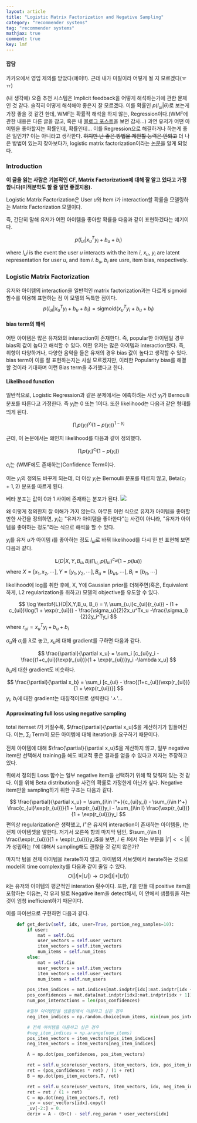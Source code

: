```yaml
---
layout: article
title: "Logistic Matrix Factorization and Negative Sampling"
category: "recommender systems"
tag: "recommender systems"
mathjax: true
comment: true
key: lmf
---
```


#### 잡담

카카오에서 영입 제의를 받았다(예이!!). 근데 내가 미필이라 어떻게 될 지 모르겠다(ㅠㅠ)


(내 생각에) 요즘 추천 시스템은 Implicit feedback을 어떻게 해석하는가에 관한 문제인 것 같다. 솔직히 어떻게 해석해야 좋은지 잘 모르겠다. 이를 확률인 $p(l_{ui} \vert \theta)$로 보는게 가장 좋을 것 같긴 한데, WMF는 확률적 해석을 하지 않는, Regression이다.(WMF에 관한 내용은 다른 글을 참고, 혹은 내 [블로그 포스트](https://ita9naiwa.github.io/recommender%20systems/2018/06/10/wmf.html)을 보면 감사...) 과연 유저가 어떤 아이템을 좋아할지는 확률인데, 확률인데... 이를 Regression으로 해결하거나 하는게 좋은 일인가? 이는 아니라고 생각한다. ~~하지만 난 좋은 방법을 제안할 능력은 안되고~~ 더 나은 방법이 있는지 찾아보다가, logistic matrix factorization이라는 [논문](https://web.stanford.edu/~rezab/nips2014workshop/submits/logmat.pdf)을 알게 되었다.


### Introduction
**이 글을 읽는 사람은 기본적인 CF, Matrix Factorization에 대해 잘 알고 있다고 가정합니다(미적분학도 할 줄 알면 좋겠지용).**

Logistic Matrix Factorization은 User $u$와 Item $i$가 interaction할 확률을 모델링하는 Matrix Factorization 모델이다.

즉, 간단히 말해
유저가 어떤 아이템을 좋아할 확률을 다음과 같이 표현하겠다는 얘기이다.

$$
    p(l_{ui}|x_u^Ty_i + b_u + b_i)
$$

where $l_ui$ is the event the user $u$ interacts with the item $i$, $x_u$, $y_i$ are latent representation for user $u$, and item $i$. $b_u$, $b_i$ are usre, item bias, respectively.



### Logistic Matrix Factorization
유저와 아이템의 interaction을 일반적인 matrix factorization과는 다르게  sigmoid 함수를 이용해 표현하는 점 이 모델의 독특한 점이다.
$$
    p(l_{ui}|x_u^Ty_i + b_u + b_i) = \text{sigmoid}(x_u^Ty_i + b_u + b_i)
$$

#### bias term의 해석
어떤 아이템은 많은 유저와의 interaction이 존재한다. 즉, popular한 아이템일 경우 bias의 값이 높다고 해석할 수 있다. 어떤 유저는 많은 아이템과 interaction했다. 즉, 취향이 다양하거나, 다양한 음악을 들은 유저의 경우 bias 값이 높다고 생각할 수 있다. bias term이 이를 잘 표현하는지는 사실 모르겠지만, 이러한 Popularity bias를 해결할 것이라 기대하며 이런 Bias term을 추가했다고 한다.

#### Likelihood function

일반적으로, Logistic Regression과 같은 문제에서는 예측하려는 사건 $y_i$가 Bernoulli 분포를 따른다고 가정한다. 즉 $y_i$는 0 또는 1이다.
또한 likelihood는 다음과 같은 형태를 띄게 된다.

$$
    \prod_i p(y_i)^{y_i}(1-p(y_i))^{1-y_i}
$$

근데, 이 논문에서는 왜인지 likelihood를 다음과 같이 정의했다.

$$
    \prod_i p(y_i)^{c_i}(1-p(y_i))
$$

$c_i$는 (WMF에도 존재하는)Confidence Term이다.

이는 $y_i$의 정의도 바꾸게 되는데, 더 이상 $y_i$는 Bernoulli 분포를 따르지 않고, $\text{Beta}(c_i+1, 2)$ 분포를 따르게 된다.

베타 분포는 값이 0과 1 사이에 존재하는 분포가 된다.
![](https://upload.wikimedia.org/wikipedia/commons/thumb/f/f3/Beta_distribution_pdf.svg/540px-Beta_distribution_pdf.svg.png)

왜 이렇게 정의한지 잘 이해가 가지 않는다. 아무튼 이런 식으로 유저가 아이템을 좋아할 만한 사건을 정의하면, $y_i$는 "유저가 아이템을 좋아한다"는 사건이 아니라, "유저가 아이템을 좋아하는 정도"라는 식으로 해석을 할 수 있다.

$y_i$를 유저 $u$가 아이템 $i$를 좋아하는 정도 $l_{ui}$로 바꿔 likelihood를 다시 한 번 표현해 보면 다음과 같다.

$$
    \textbf{L}(D\vert X, Y, B_u, B_i)\prod_{u, i} p(l_{ui})^{c_{ui}}(1-p(l{ui}))
$$
where $X = [x_1, x_2, \cdots], Y = [y_1, y_2, \cdots], B_u = [b_{u1}, \cdots], B_i = [b_{i1}, \cdots]$

likelihood에 log를 취한 후에, X, Y에  Gaussian prior를 더해주면(혹은, Equivalent하게, L2 regularization을 취하고) 모델의 objective를 유도할 수 있다.

$$
    \log \textbf{L}(D|X,Y,B_u, B_i) = \\
    \sum_{u,i}c_{ui}(r_{ui}) - (1 + c_{ui})\log(1 + \exp(r_{ui})) - \frac{\sigma_u}{2}2x_u^Tx_u -\frac{\sigma_i}{2}2y_i^Ty_i
$$
where $r_{ui} =  x_u^Ty_i + b_u+b_i$

$\sigma_u$와 $\sigma_i$를 $\lambda$로 놓고, $x_u$에 대해 gradient를 구하면 다음과 같다.

$$
\frac{\partial}{\partial x_u} = \sum_i [c_{ui}y_i - \frac{(1+c_{ui})\exp(r_{ui})}{1 + \exp(r_{ui})}y_i -\lambda x_u]
$$
$b_u$에 대한 gradient도 비슷하다.

$$
\frac{\partial}{\partial x_b} = \sum_i [c_{ui} - \frac{(1+c_{ui})\exp(r_{ui})}{1 + \exp(r_{ui})}]
$$
$y_i$, $b_i$에 대한 gradient는 대칭적이므로 생략한다 'ㅅ'...

#### Approximating full loss using negative sampling

total itemset $I$가 커질수록, $\frac{\partial}{\partial x_u}$을 계산하기가 힘들어진다. 이는, $\sum_i$ Term이 모든 아이템에 대해 iteration을 요구하기 때문이다.

전체 아이템에 대해 $\frac{\partial}{\partial x_u}$을 계산하지 않고, 일부 negative item만 선택해서 training을 해도 비교적 좋은 결과를 얻을 수 있다고 저자는 주장하고 있다.

위에서 정의된 Loss 함수는 일부 negative item을 선택하기 위해 딱 맞춰져 있는 것 같다. 이를 위해 Beta distribution을 사건의 확률로 가정한게 아닌가 싶다. Negative item만을 sampling하기 위한 구조는 다음과 같다.

$$
\frac{\partial}{\partial x_u} = \sum_{i\in I^+}{c_{ui}y_i} - \sum_{i\in I^+}  \frac{c_{ui}\exp(r_{ui})}{1 + \exp(r_{ui})}y_i - \sum_{i\in I}  \frac{\exp(r_{ui})}{1 + \exp(r_{ui})}y_i
$$
편의상 regularization은 생략했고, $I^+$은 유저의 interaction이 존재하는 아이템들, $I$는 전체 아이템셋을 말한다.
저기서 오른쪽 항의 마지막 텀인, $\sum_{i\in I}  \frac{\exp(r_{ui})}{1 + \exp(r_{ui})}y_i$을 보면, $i \in I$에서 하는 부분을 $\vert I' \vert << \vert I \vert$가 성립하는 $I'$에 대해서 sampling해도 괜찮을 것 같지 않은가?

마지막 텀을 전체 아이템을 iterate하지 않고, 아이템의 서브셋에서 iterate하는 것으로 model의 time complexity를 다음과 같이 줄일 수 있다.
$$
O(\vert I \vert \times \vert U \vert) \rightarrow O(k (\vert I \vert + \vert U \vert))
$$
$k$는 유저와 아이템의 평균적인 interation 횟수이다.
또한, $I'$을 만들 때 positive item을 포함하는 이유는, 각 유저 별로 Negative item을 detect해서, 이 안에서 샘플링을 하는 것이 엄청 inefficient하기 때문이다.

이를 파이썬으로 구현하면 다음과 같다.

```python
    def get_deriv(self, idx, user=True, portion_neg_samples=10):
        if user:
            mat = self.Cui
            user_vectors = self.user_vectors
            item_vectors = self.item_vectors
            num_items = self.num_items
        else:
            mat = self.Ciu
            user_vectors = self.item_vectors
            item_vectors = self.user_vectors
            num_items = self.num_users

        pos_item_indices = mat.indices[mat.indptr[idx]:mat.indptr[idx + 1]]
        pos_confidences = mat.data[mat.indptr[idx]:mat.indptr[idx + 1]]
        num_pos_interactions = len(pos_confidences)

        #일부 아이템만을 샘플링해서 이용하고 싶은 경우
        neg_item_indices = np.random.choice(num_items, min(num_pos_interactions * portion_neg_samples, num_items))

        # 전체 아이템을 이용하고 싶은 경우
        #neg_item_indices = np.arange(num_items)
        pos_item_vectors = item_vectors[pos_item_indices]
        neg_item_vectors = item_vectors[neg_item_indices]

        A = np.dot(pos_confidences, pos_item_vectors)

        ret = self.u_score(user_vectors, item_vectors, idx, pos_item_indices)
        ret = (pos_confidences * ret) / (1 + ret)
        B = np.dot(pos_item_vectors.T, ret)

        ret = self.u_score(user_vectors, item_vectors, idx, neg_item_indices)
        ret = ret / (1 + ret)
        C = np.dot(neg_item_vectors.T, ret)
        _uv = user_vectors[idx].copy()
        _uv[-2:] = 0.
        deriv = A - (B+C) - self.reg_param * user_vectors[idx]

```